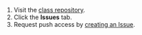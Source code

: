 [//]: # "This is used in both the CLI and Desktop course"

1. Visit the [class repository](https://github.com/githubschool/on-demand-github-pages/).
1. Click the **Issues** tab.
1. Request push access by [creating an Issue](https://github.com/githubschool/on-demand-github-pages/issues/).
